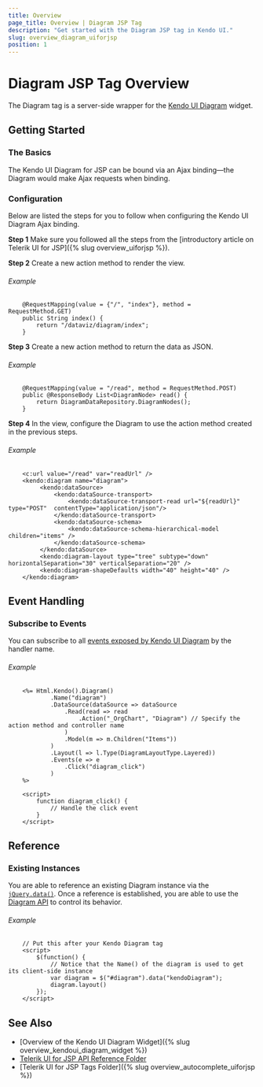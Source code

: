 ```yaml
---
title: Overview
page_title: Overview | Diagram JSP Tag
description: "Get started with the Diagram JSP tag in Kendo UI."
slug: overview_diagram_uiforjsp
position: 1
---
```


# Diagram JSP Tag Overview

The Diagram tag is a server-side wrapper for the [Kendo UI Diagram](/api/javascript/dataviz/ui/diagram) widget.

## Getting Started

### The Basics

The Kendo UI Diagram for JSP can be bound via an Ajax binding&mdash;the Diagram would make Ajax requests when binding.

### Configuration

Below are listed the steps for you to follow when configuring the Kendo UI Diagram Ajax binding.

**Step 1** Make sure you followed all the steps from the [introductory article on Telerik UI for JSP]({% slug overview_uiforjsp %}).

**Step 2** Create a new action method to render the view.

###### Example

        @RequestMapping(value = {"/", "index"}, method = RequestMethod.GET)
        public String index() {
            return "/dataviz/diagram/index";
        }

**Step 3** Create a new action method to return the data as JSON.

###### Example

        @RequestMapping(value = "/read", method = RequestMethod.POST)
        public @ResponseBody List<DiagramNode> read() {
            return DiagramDataRepository.DiagramNodes();
        }

**Step 4** In the view, configure the Diagram to use the action method created in the previous steps.

###### Example

        <c:url value="/read" var="readUrl" />
        <kendo:diagram name="diagram">
             <kendo:dataSource>
                 <kendo:dataSource-transport>
                     <kendo:dataSource-transport-read url="${readUrl}" type="POST"  contentType="application/json"/>
                 </kendo:dataSource-transport>
                 <kendo:dataSource-schema>
                     <kendo:dataSource-schema-hierarchical-model children="items" />
                 </kendo:dataSource-schema>
             </kendo:dataSource>
             <kendo:diagram-layout type="tree" subtype="down" horizontalSeparation="30" verticalSeparation="20" />
             <kendo:diagram-shapeDefaults width="40" height="40" />
        </kendo:diagram>

## Event Handling

### Subscribe to Events

You can subscribe to all [events exposed by Kendo UI Diagram](/api/javascript/dataviz/ui/diagram#events) by the handler name.

###### Example

        <%= Html.Kendo().Diagram()
                .Name("diagram")
                .DataSource(dataSource => dataSource
                    .Read(read => read
                        .Action("_OrgChart", "Diagram") // Specify the action method and controller name
                    )
                    .Model(m => m.Children("Items"))
                )
                .Layout(l => l.Type(DiagramLayoutType.Layered))
                .Events(e => e
                    .Click("diagram_click")
                )
        %>

        <script>
            function diagram_click() {
                // Handle the click event
            }
        </script>
<!--_-->
## Reference

### Existing Instances

You are able to reference an existing Diagram instance via the [`jQuery.data()`](http://api.jquery.com/jQuery.data/). Once a reference is established, you are able to use the [Diagram API](/api/javascript/dataviz/ui/diagram#methods) to control its behavior.

###### Example

        // Put this after your Kendo Diagram tag
        <script>
            $(function() {
                // Notice that the Name() of the diagram is used to get its client-side instance
                var diagram = $("#diagram").data("kendoDiagram");
                diagram.layout()
            });
        </script>

## See Also

* [Overview of the Kendo UI Diagram Widget]({% slug overview_kendoui_diagram_widget %})
* [Telerik UI for JSP API Reference Folder](/api/jsp/autocomplete/animation)
* [Telerik UI for JSP Tags Folder]({% slug overview_autocomplete_uiforjsp %})
